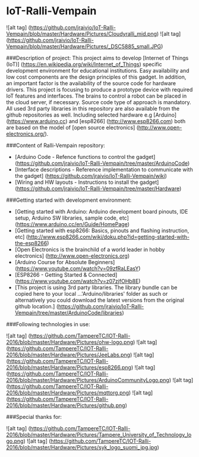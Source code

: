 # IoT-Ralli-Vempain
![alt tag] (https://github.com/jraivio/IoT-Ralli-Vempain/blob/master/Hardware/Pictures/Cloudyralli_mid.png) ![alt tag] (https://github.com/jraivio/IoT-Ralli-Vempain/blob/master/Hardware/Pictures/_DSC5885_small.JPG)

###Description of project:
This project aims to develop [Internet of Things (IoT)] (https://en.wikipedia.org/wiki/Internet_of_Things) specific development environment for educational institutions. Easy availability and low cost components are the design principles of this gadget. In addition, an important factor is the availability of the source code for hardware drivers. This project is focusing to produce a prototype device with required IoT features and interfaces. The brains to control a robot can be placed in the cloud server, if necessary.
Source code type of approach is mandatory. All used 3rd party libraries in this repository are also available from the github repositories as well. Including selected hardware e.g [Arduino] (https://www.arduino.cc) and [esp8266] (http://www.esp8266.com) both are based on the model of [open source electronics] (http://www.open-electronics.org/).  

###Content of Ralli-Vempain repository:     
- [Arduino Code - Refence functions to control the gadget] (https://github.com/jraivio/IoT-Ralli-Vempain/tree/master/ArduinoCode)    
- [Interface descriptions - Reference implementation to communicate with the gadget] (https://github.com/jraivio/IoT-Ralli-Vempain/wiki)  
- [Wiring and HW layouts - Instructions to install the gadget] (https://github.com/jraivio/IoT-Ralli-Vempain/tree/master/Hardware)  

###Getting started with development environment:        
- [Getting started with Arduino: Arduino development board pinouts, IDE setup, Arduino SW libraries, sample code, etc] (https://www.arduino.cc/en/Guide/HomePage)   
- [Getting started with esp8266: Basics, pinouts and flashing instruction, etc] (http://www.esp8266.com/wiki/doku.php?id=getting-started-with-the-esp8266)    
- [Open Electronics is the brainchild of a world leader in hobby electronics] (http://www.open-electronics.org)   
- [Arduino Course for Absolute Beginners] (https://www.youtube.com/watch?v=09zfRaLEasY)    
- [ESP8266 - Getting Started & Connected] (https://www.youtube.com/watch?v=z07zjfOHb8E)    
- [This project is using 3rd party libraries. The library bundle can be copied here to your local ...'Arduino/libraries' folder as such or alternatively you could download the latest versions from the original github location.] (https://github.com/jraivio/IoT-Ralli-Vempain/tree/master/ArduinoCode/libraries)     

###Following technologies in use:

![alt tag] (https://github.com/TampereTC/IOT-Ralli-2016/blob/master/Hardware/Pictures/ohw-logo.png) ![alt tag] (https://github.com/TampereTC/IOT-Ralli-2016/blob/master/Hardware/Pictures/JeeLabs.png) ![alt tag] (https://github.com/TampereTC/IOT-Ralli-2016/blob/master/Hardware/Pictures/esp8266.png)  ![alt tag] (https://github.com/TampereTC/IOT-Ralli-2016/blob/master/Hardware/Pictures/ArduinoCommunityLogo.png) ![alt tag] (https://github.com/TampereTC/IOT-Ralli-2016/blob/master/Hardware/Pictures/mqttorg.png) ![alt tag] (https://github.com/TampereTC/IOT-Ralli-2016/blob/master/Hardware/Pictures/github.png) 

###Special thanks for:

![alt tag] (https://github.com/TampereTC/IOT-Ralli-2016/blob/master/Hardware/Pictures/Tampere_University_of_Technology_logo.png) ![alt tag] (https://github.com/TampereTC/IOT-Ralli-2016/blob/master/Hardware/Pictures/syk_logo_suomi_jpg.jpg)


 
